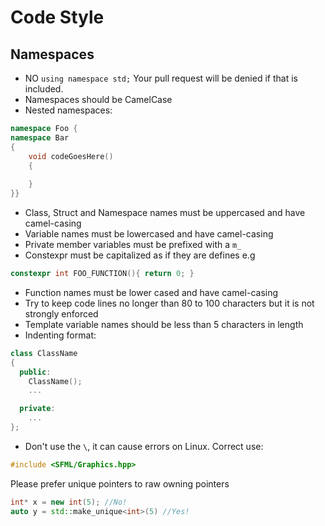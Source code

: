 # Code Style

## Namespaces

* NO `using namespace std;` Your pull request will be denied if that is included.
* Namespaces should be CamelCase
* Nested namespaces: 

```C++
namespace Foo {
namespace Bar 
{
    void codeGoesHere()
    {
      
    }
}}
```


* Class, Struct and Namespace names must be uppercased and have camel-casing
* Variable names must be lowercased and have camel-casing
* Private member variables must be prefixed with a `m_`
* Constexpr must be capitalized as if they are defines e.g
```C++
constexpr int FOO_FUNCTION(){ return 0; }
```
* Function names must be lower cased and have camel-casing
* Try to keep code lines no longer than 80 to 100 characters but it is not strongly enforced
* Template variable names should be less than 5 characters in length
* Indenting format:
```C++
class ClassName
{
  public:
    ClassName();
    ...

  private:
    ...
};
```
* Don't use the `\`, it can cause errors on Linux. Correct use:
```C++
#include <SFML/Graphics.hpp>
```

Please prefer unique pointers to raw owning pointers
```C++
int* x = new int(5); //No!
auto y = std::make_unique<int>(5) //Yes!
```
